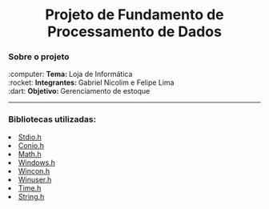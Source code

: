 <h1 align = "center">Projeto de Fundamento de Processamento de Dados</h1>

<h3>Sobre o projeto</h3>
:computer: <b>Tema: </b>Loja de Informática<br>
:rocket: <b>Integrantes: </b>Gabriel Nicolim e Felipe Lima <br>
:dart: <b>Objetivo: </b>Gerenciamento de estoque<br>
<hr>
<h3>Bibliotecas utilizadas: </h3>
<li><a href = "https://www.ime.usp.br/~pf/algoritmos/apend/stdio.h.html">Stdio.h</a>
<li><a href = "https://www.programmingsimplified.com/c/conio.h">Conio.h</a>
<li><a href = "http://linguagemc.com.br/a-biblioteca-math-h/">Math.h</a>
<li><a href = "https://en.wikipedia.org/wiki/Windows.h">Windows.h</a>
<li><a href = "https://docs.microsoft.com/en-us/windows/console/getconsolewindow">Wincon.h</a>
<li><a href = "https://docs.microsoft.com/en-us/windows/win32/api/winuser/">Winuser.h</a>
<li><a href = "https://pt.wikipedia.org/wiki/Time.h">Time.h</a>
<li><a href = "http://linguagemc.com.br/a-biblioteca-string-h/">String.h</a>
<br>
